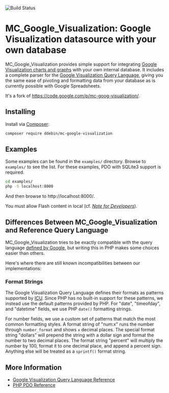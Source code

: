![Build Status](https://img.shields.io/github/actions/workflow/status/ddebin/mc-google-visualization/main.yml?style=for-the-badge)

# MC_Google_Visualization: Google Visualization datasource with your own database

MC_Google_Visualization provides simple support for integrating [Google Visualization charts and graphs](http://code.google.com/apis/visualization/documentation/) with your own internal database.
It includes a complete parser for the [Google Visualization Query Language]((http://code.google.com/apis/visualization/documentation/querylanguage.html)), giving you the same ease of pivoting and formatting data from
your database as is currently possible with Google Spreadsheets.

It's a fork of https://code.google.com/p/mc-goog-visualization/.

## Installing

Install via [Composer](https://getcomposer.org/):

```bash
composer require ddebin/mc-google-visualization
```

## Examples

Some examples can be found in the `examples/` directory. Browse to `examples/` to see the list. For these examples, PDO with SQLite3 support is required.

```bash
cd examples/
php -S localhost:8000
```

And then browse to http://localhost:8000/.

You must allow Flash content in local (cf. [*Note for Developers*](https://developers.google.com/chart/interactive/docs/gallery/motionchart)).

## Differences Between MC_Google_Visualization and Reference Query Language

MC_Google_Visualization tries to be exactly compatible with the query language [defined by Google](http://code.google.com/apis/visualization/documentation/querylanguage.html),
but writing this in PHP makes some choices easier than others.

Here's where there are still known incompatibilities between our implementations:

### Format Strings

The Google Visualization Query Language defines their formats as patterns supported by [ICU](http://www.icu-project.org/).
Since PHP has no built-in support for these patterns, we instead use the default patterns provided by PHP. For "date", "timeofday", and
"datetime" fields, we use PHP `date()` formatting strings.

For number fields, we use a custom set of patterns that match the most common formatting styles. A format string of "num:x" runs the number
through `number_format` and shows `x` decimal places. The special format string "dollars" will prepend the string with a dollar sign and format
the number to two decimal places. The format string "percent" will multiply the number by 100, format it to one decimal place, and append a percent sign.
Anything else will be treated as a `sprintf()` format string.

## More Information

 * [Google Visualization Query Language Reference](http://code.google.com/apis/visualization/documentation/querylanguage.html)
 * [PHP PDO Reference](http://www.php.net/pdo)
